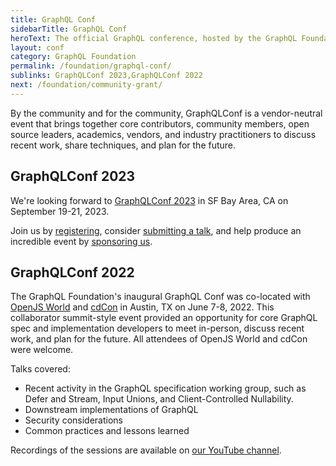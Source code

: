 ```yaml
---
title: GraphQL Conf
sidebarTitle: GraphQL Conf
heroText: The official GraphQL conference, hosted by the GraphQL Foundation.
layout: conf
category: GraphQL Foundation
permalink: /foundation/graphql-conf/
sublinks: GraphQLConf 2023,GraphQLConf 2022
next: /foundation/community-grant/
---
```


By the community and for the community, GraphQLConf is a vendor-neutral event that brings together core contributors, community members, open source leaders, academics, vendors, and industry practitioners to discuss recent work, share techniques, and plan for the future.

## GraphQLConf 2023

We're looking forward to [GraphQLConf 2023](/conf/) in SF Bay Area, CA on September 19-21, 2023.

Join us by [registering](/conf/#register), consider [submitting a talk](/conf/speak/), and help produce an incredible event by [sponsoring us](/conf/sponsor/).

## GraphQLConf 2022

The GraphQL Foundation's inaugural GraphQL Conf was co-located with [OpenJS World](https://events.linuxfoundation.org/openjs-world/) and [cdCon](https://events.linuxfoundation.org/cdcon/) in Austin, TX on June 7-8, 2022. This collaborator summit-style event provided an opportunity for core GraphQL spec and implementation developers to meet in-person, discuss recent work, and plan for the future. All attendees of OpenJS World and cdCon were welcome.

Talks covered:

* Recent activity in the GraphQL specification working group, such as Defer and Stream, Input Unions, and Client-Controlled Nullability.
* Downstream implementations of GraphQL
* Security considerations
* Common practices and lessons learned

Recordings of the sessions are available on [our YouTube channel](https://youtube.graphql.org).
